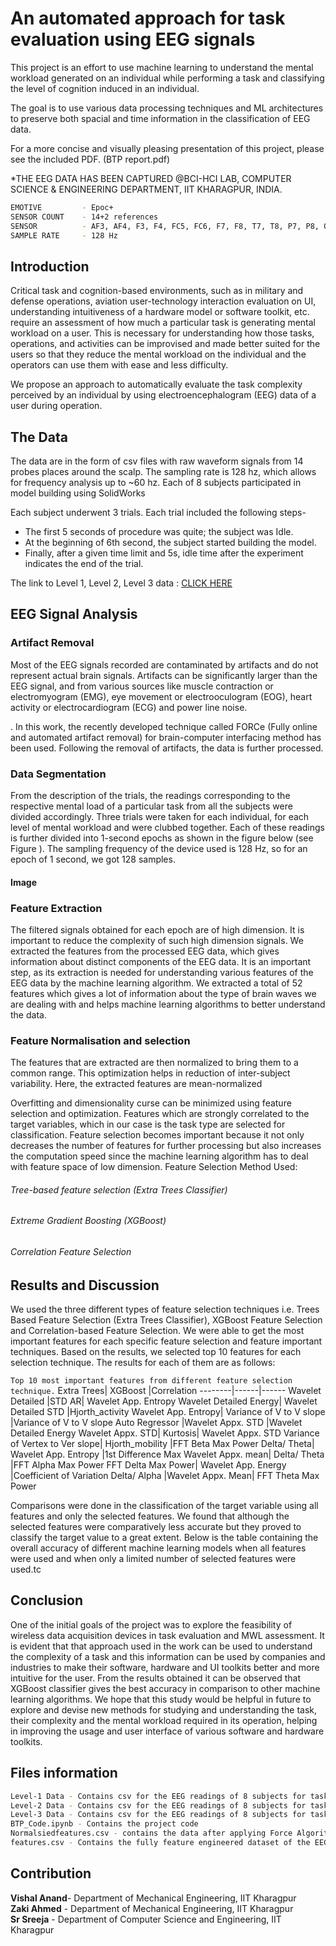 # An automated approach for task evaluation using EEG signals

This project is an effort to use machine learning to understand the mental workload generated on an individual while performing a task and classifying the level of cognition induced in an individual.

The goal is to use various data processing techniques and ML architectures to preserve both spacial and time information in the classification of EEG data.

For a more concise and visually pleasing presentation of this project, please see the included PDF. (BTP report.pdf)

*THE EEG DATA HAS BEEN CAPTURED @BCI-HCI LAB, COMPUTER SCIENCE & ENGINEERING DEPARTMENT, IIT KHARAGPUR, INDIA.

```bash
EMOTIVE 	    - Epoc+
SENSOR COUNT    - 14+2 references
SENSOR 		    - AF3, AF4, F3, F4, FC5, FC6, F7, F8, T7, T8, P7, P8, O1, O2
SAMPLE RATE	    - 128 Hz
```

## Introduction

Critical task and cognition-based environments, such as in military
and defense operations, aviation user-technology interaction evaluation on UI, understanding intuitiveness of a hardware model or software toolkit, etc. require
an assessment of how much a particular task is generating mental workload on a
user. This is necessary for understanding how those tasks, operations, and
activities can be improvised and made better suited for the users so that they
reduce the mental workload on the individual and the operators can use them
with ease and less difficulty.

We propose an approach
to automatically evaluate the task complexity perceived by an individual by
using electroencephalogram (EEG) data of a user during operation. 

## The Data

The data are in the form of csv files with raw waveform signals from 14 probes places around the scalp. The sampling rate is 128 hz, which allows for frequency analysis up to ~60 hz. Each of 8 subjects participated in model building using SolidWorks

Each subject
underwent 3 trials. Each trial included the following steps-
- The first 5 seconds of procedure was quite; the subject was Idle.
- At the beginning of 6th second, the subject started building the model.
- Finally, after a given time limit and 5s, idle time after the experiment indicates the
end of the trial.

The link to Level 1, Level 2, Level 3 data : [CLICK HERE](https://drive.google.com/drive/folders/1zyXO-LXN4nTjpbhXkyfS7hj_QwUn8mvL?usp=sharing)




## EEG Signal Analysis

### Artifact Removal

Most of the EEG signals recorded are contaminated by artifacts and do not represent
actual brain signals. Artifacts can be significantly larger than the EEG signal, and
from various sources like muscle contraction or electromyogram (EMG), eye
movement or electrooculogram (EOG), heart activity or electrocardiogram (ECG) and
power line noise.

. In this work, the recently developed technique
called FORCe (Fully online and automated artifact removal) for brain-computer
interfacing method has been used. Following the removal of artifacts, the data is
further processed.

### Data Segmentation

From the description of the trials, the readings corresponding to the respective mental
load of a particular task from all the subjects were divided accordingly. Three trials
were taken for each individual, for each level of mental workload and were clubbed together. Each of these readings is further divided into 1-second epochs as shown in
the figure below (see Figure ). The sampling frequency of the device used is 128 Hz,
so for an epoch of 1 second, we got 128 samples.
 #### Image

### Feature Extraction

The filtered signals obtained for each epoch are of high dimension. It is important to
reduce the complexity of such high dimension signals. We extracted the features from
the processed EEG data, which gives information about distinct components of the
EEG data. It is an important step, as its extraction is needed for understanding various
features of the EEG data by the machine learning algorithm. We extracted a total of
52 features which gives a lot of information about the type of brain waves we are
dealing with and helps machine learning algorithms to better understand the data.

### Feature Normalisation and selection
The features that are extracted are then normalized to bring them to a common range.
This optimization helps in reduction of inter-subject variability. Here, the extracted
features are mean-normalized

Overfitting and dimensionality curse can be minimized using feature selection and
optimization. Features which are strongly correlated to the target variables, which in
our case is the task type are selected for classification. Feature selection becomes
important because it not only decreases the number of features for further processing
but also increases the computation speed since the machine learning algorithm has to
deal with feature space of low dimension.
Feature Selection Method Used:
###### Tree-based feature selection (Extra Trees Classifier)
###### Extreme Gradient Boosting (XGBoost)
######  Correlation Feature Selection


## Results and Discussion

We used the three different types of feature selection techniques i.e. Trees Based
Feature Selection (Extra Trees Classifier), XGBoost Feature Selection and
Correlation-based Feature Selection. We were able to get the most important features
for each specific feature selection and feature important techniques. Based on the
results, we selected top 10 features for each selection technique. The results for each
of them are as follows:

`Top 10 most important features from different feature selection technique.`
Extra Trees| XGBoost |Correlation
--------|------|------
Wavelet Detailed |STD AR| Wavelet App. Entropy
Wavelet Detailed Energy| Wavelet Detailed STD |Hjorth_activity
Wavelet App. Entropy| Variance of V to V slope |Variance of V to V slope
Auto Regressor |Wavelet Appx. STD |Wavelet Detailed Energy
Wavelet Appx. STD| Kurtosis| Wavelet Appx. STD
Variance of Vertex to Ver slope| Hjorth_mobility |FFT Beta Max Power
Delta/ Theta| Wavelet App. Entropy |1st Difference Max
Wavelet Appx. mean| Delta/ Theta |FFT Alpha Max Power
FFT Delta Max Power| Wavelet App. Energy |Coefficient of Variation
Delta/ Alpha |Wavelet Appx. Mean| FFT Theta Max Power

Comparisons were done in the classification of the target variable using all features
and only the selected features. We found that although the selected features were
comparatively less accurate but they proved to classify the target value to a great
extent. Below is the table containing the overall accuracy of different machine
learning models when all features were used and when only a limited number of
selected features were used.tc
## Conclusion
One of the initial goals of the project was to explore the feasibility of wireless data
acquisition devices in task evaluation and MWL assessment. It is evident that that
approach used in the work can be used to understand the complexity of a task and this
information can be used by companies and industries to make their software,
hardware and UI toolkits better and more intuitive for the user.  From the results obtained it can be observed that XGBoost classifier
gives the best accuracy in comparison to other machine learning algorithms. We hope
that this study would be helpful in future to explore and devise new methods for
studying and understanding the task, their complexity and the mental workload
required in its operation, helping in improving the usage and user interface of various
software and hardware toolkits.
## Files information

```bash
Level-1 Data - Contains csv for the EEG readings of 8 subjects for task 1
Level-2 Data - Contains csv for the EEG readings of 8 subjects for task 2
Level-3 Data - Contains csv for the EEG readings of 8 subjects for task 3
BTP_Code.ipynb - Contains the project code
Normalsiedfeatures.csv - contains the data after applying Force Algorithm
features.csv - Contains the fully feature engineered dataset of the EEG signals
```
## Contribution
**Vishal Anand**- Department of Mechanical Engineering, IIT Kharagpur  
**Zaki Ahmed** - Department of Mechanical Engineering, IIT Kharagpur  
**Sr Sreeja** - Department of Computer Science and Engineering, IIT Kharagpur

